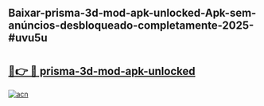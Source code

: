 ## Baixar-prisma-3d-mod-apk-unlocked-Apk-sem-anúncios-desbloqueado-completamente-2025-#uvu5u

# <h2><a href="https://ainizakaria.my?title=prisma-3d-mod-apk-unlocked&ref=22M">🔗👉 🔴 prisma-3d-mod-apk-unlocked</a></h2>

[![acn](https://github.com/user-attachments/assets/0f9c940e-d8b0-45ae-aac7-cd30a18b3e1c)](https://ainizakaria.my?title=prisma-3d-mod-apk-unlocked&ref=22M)

